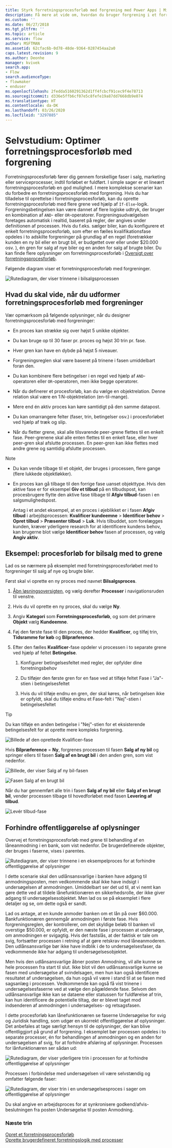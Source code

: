 ```yaml
---
title: Styrk forretningsprocesforløb med forgrening med Power Apps | Microsoft Docs
description: Få mere at vide om, hvordan du bruger forgrening i et forretningsprocesforløb
ms.custom: ''
ms.date: 06/27/2018
ms.tgt_pltfrm: ''
ms.topic: article
ms.service: flow
author: MSFTMAN
ms.assetid: 62cfac6b-0d78-48de-9364-0287454aa2a0
caps.latest.revision: 9
ms.author: Deonhe
manager: kvivek
search.app:
- Flow
search.audienceType:
- flowmaker
- enduser
ms.openlocfilehash: 2fedda5160291362d1ff4fcbcf91cec9f4e78713
ms.sourcegitcommit: d336e5ffb6cf07e5c8fefe19a87dd7668db9e074
ms.translationtype: HT
ms.contentlocale: da-DK
ms.lasthandoff: 03/26/2020
ms.locfileid: "3297885"
---
```

# <a name="tutorial-enhance-business-process-flows-with-branching"></a>Selvstudium: Optimer forretningsprocesforløb med forgrening


Forretningsprocesforløb fører dig gennem forskellige faser i salg, marketing eller serviceprocesser, indtil forløbet er fuldført. I simple sager er et lineært forretningsprocesforløb en god mulighed. I mere komplekse scenarier kan du forbedre en forretningsprocesforløb med forgrening. Hvis du har tilladelse til oprettelse i forretningsprocesforløb, kan du oprette forretningsprocesforløb med flere grene ved hjælp af `If-Else`-logik. Forgreningsbetingelsen kan være dannet af flere logiske udtryk, der bruger en kombination af `AND`- eller `OR`-operatorer. Forgreningsudvælgelsen foretages automatisk i realtid, baseret på regler, der angives under definitionen af processen. Hvis du f.eks. sælger biler, kan du konfigurere et enkelt forretningsprocesforløb, som efter en fælles kvalifikationsfase opdeles i to adskilte forgreninger på grundlag af en regel (foretrækker kunden en ny bil eller en brugt bil, er budgettet over eller under $20.000 osv. ), én gren for salg af nye biler og en anden for salg af brugte biler. Du kan finde flere oplysninger om forretningsprocesforløb i [Oversigt over forretningsprocesforløb](business-process-flows-overview.md).  
  
 Følgende diagram viser et forretningsprocesforløb med forgreninger.  
  
 ![Rutediagram, der viser trinnene i bilsalgsprocessen](media/example-car-sales-flow-chart.png "Rutediagram, der viser trinnene i bilsalgsprocessen")  
  
<a name="Points"></a>   
## <a name="what-you-need-to-know-when-designing-business-process-flows-with-branches"></a>Hvad du skal vide, når du udformer forretningsprocesforløb med forgreninger  
 Vær opmærksom på følgende oplysninger, når du designer forretningsprocesforløb med forgreninger:  
  
-   En proces kan strække sig over højst 5 unikke objekter.  
  
-   Du kan bruge op til 30 faser pr. proces og højst 30 trin pr. fase.  
  
-   Hver gren kan have en dybde på højst 5 niveauer.  
  
-   Forgreningsreglen skal være baseret på trinene i fasen umiddelbart foran den.  
  
-   Du kan kombinere flere betingelser i en regel ved hjælp af `AND`-operatoren eller `OR`-operatoren, men ikke begge operatorer.  
  
-   Når du definerer et procesforløb, kan du vælge en objektrelation. Denne relation skal være en 1:N-objektrelation (en-til-mange).  
  
-   Mere end én aktiv proces kan køre samtidigt på den samme datapost.  
  
-   Du kan omarrangere felter (faser, trin, betingelser osv.) i procesforløbet ved hjælp af træk og slip.  
  
-   Når du fletter grene, skal alle tilsvarende peer-grene flettes til en enkelt fase. Peer-grenene skal alle enten flettes til en enkelt fase, eller hver peer-gren skal afslutte processen. En peer-gren kan ikke flettes med andre grene og samtidig afslutte processen.  
  
> [!NOTE]
> - Du kan vende tilbage til et objekt, der bruges i processen, flere gange (flere lukkede objektløkker).  
> - En proces kan gå tilbage til den forrige fase uanset objekttype. Hvis den aktive fase er for eksempel **Giv et tilbud** på en tilbudspost, kan procesbrugere flytte den aktive fase tilbage til **Afgiv tilbud**-fasen i en salgsmulighedspost.  
>   
>   Antag i et andet eksempel, at en proces i øjeblikket er i fasen **Afgiv tilbud** i arbejdsprocessen: **Kvalificer kundeemne** > **Identificer behov** > **Opret tilbud** > **Præsenter tilbud** > **Luk**. Hvis tilbuddet, som forelægges kunden, kræver yderligere research for at identificere kundens behov, kan brugerne blot vælge **Identificer behov** fasen af processen, og vælg **Angiv aktiv**.  
  
<a name="CarSelling365"></a>   
## <a name="example-car-selling-process-flow-with-two-branches"></a>Eksempel: procesforløb for bilsalg med to grene
 
Lad os se nærmere på eksemplet med forretningsprocesforløbet med to forgreninger til salg af nye og brugte biler.  
  
 Først skal vi oprette en ny proces med navnet **Bilsalgsproces**.  
  
1.  [Åbn løsningsoversigten](/powerapps/maker/model-driven-apps/advanced-navigation#solution-explorer), og vælg derefter **Processer** i navigationsruden til venstre.  
  
2.  Hvis du vil oprette en ny proces, skal du vælge **Ny**.  
  
3.  Angiv **Kategori** som **Forretningsprocesforløb**, og som det primære **Objekt** vælg **Kundeemne**.  
  
4.  Føj den første fase til den proces, der hedder **Kvalificer**, og tilføj trin, **Tidsramme for køb** og **Bilpræference**.  
  
5.  Efter den fælles **Kvalificer**-fase opdeler vi processen i to separate grene ved hjælp af feltet **Betingelse**.  
  
    1.  Konfigurer betingelsesfeltet med regler, der opfylder dine forretningsbehov  
  
    2.  Du tilføjer den første gren for en fase ved at tilføje feltet Fase i "Ja"-stien i betingelsesfeltet  
  
    3.  Hvis du vil tilføje endnu en gren, der skal køres, når betingelsen ikke er opfyldt, skal du tilføje endnu et Fase-felt i "Nej"-stien i betingelsesfeltet  
  
> [!TIP]
>  Du kan tilføje en anden betingelse i "Nej"-stien for et eksisterende betingelsesfelt for at oprette mere kompleks forgrening.  
  
 ![Billede af den oprettede Kvalificer-fase](media/example-car-sales-qualify-stage.JPG "Billede, der viser den oprettede kvalificeringsfase")  
  
 Hvis **Bilpræference** = **Ny**, forgrenes processen til fasen **Salg af ny bil** og springer ellers til fasen **Salg af en brugt bil** i den anden gren, som vist nedenfor.  
  
 ![Billede, der viser Salg af ny bil-fasen](media/example-car-sales-new-stage-1.JPG "Billede, der viser Salg af ny bil-fasen")  
  
 ![Fasen Salg af en brugt bil](media/example-car-sales-pre-owned-stage.JPG "Fasen Salg af en brugt bil")  
  
 Når du har gennemført alle trin i fasen **Salg af ny bil** eller **Salg af en brugt bil**, vender processen tilbage til hovedforløbet med fasen **Levering af tilbud**.  
  
 ![Levér tilbud-fase](media/example-car-sales-deliver-quote-stage.JPG "Levér tilbud-fase")  
  
<a name="PreventInformation"></a>   
## <a name="prevent-information-disclosure"></a>Forhindre offentliggørelse af oplysninger  
 Overvej et forretningsprocesforløb med grene til behandling af en låneanmodning i en bank, som vist nedenfor. De brugerdefinerede objekter, der bruges i faserne, vises i parentes.  
  
 ![Rutediagram, der viser trinnene i en eksempelproces for at forhindre offentliggørelse af oplysninger](media/example-car-sales-flow-chart-process-prevent-information-disclosure.png "Rutediagram, der viser trinnene i en eksempelproces for at forhindre offentliggørelse af oplysninger")  
  
 I dette scenarie skal den udlånsansvarlige i banken have adgang til anmodningsposten, men vedkommende skal ikke have indsigt i undersøgelsen af anmodningen. Umiddelbart ser det ud til, at vi nemt kan gøre dette ved at tildele lånefunktionæren en sikkerhedsrolle, der ikke giver adgang til undersøgelsesobjektet. Men lad os se på eksemplet i flere detaljer og se, om dette også er sandt.  
  
 Lad os antage, at en kunde anmoder banken om et lån på over $60.000. Bankfunktionæren gennemgår anmodningen i første fase. Hvis forgreningsreglen, der kontrollerer, om det skyldige beløb til banken vil overstige $50.000, er opfyldt, er den næste fase i processen at undersøge, om anmodningen er svigagtig. Hvis det fastslås, at der faktisk er tale om svig, fortsætter processen i retning af at gøre retskrav mod låneanmoderen. Den udlånsansvarlige bør ikke have indblik i de to undersøgelsesfaser, da vedkommende ikke har adgang til undersøgelsesobjektet.  
  
 Men hvis den udlånsansvarlige åbner posten Anmodning, vil alle kunne se hele processen fra start til slut. Ikke blot vil den udlånsansvarlige kunne se fasen med undersøgelse af svindelsagen, men hun kan også identificere resultatet af undersøgelsen, da hun også vil være i stand til at se fasen med sagsanlæg i processen. Vedkommende kan også få vist trinene i undersøgelsesfaserne ved at vælge den pågældende fase. Selvom den udlånsansvarlige ikke kan se dataene eller statussen for fuldførelse af trin, kan hun identificere de potentielle tiltag, der er blevet taget mod indsenderen af anmodningen i undersøgelses- og retsagsfasen.  
  
 I dette procesforløb kan lånefunktionæren se faserne Undersøgelse for svig og Juridisk handling, som udgør en ukorrekt offentliggørelse af oplysninger. Det anbefales at tage særligt hensyn til de oplysninger, der kan blive offentliggjort på grund af forgrening. I eksemplet bør processen opdeles i to separate processer, én for behandlingen af anmodningen og en anden for undersøgelsen af svig, for at forhindre afsløring af oplysninger. Processen for lånfunktionæren ser sådan ud:  
  
 ![Rutediagram, der viser yderligere trin i processen for at forhindre offentliggørelse af oplysninger](media/example-car-sales-flow-chart-additional-steps-prevent-information-disclosure.png "Rutediagram, der viser yderligere trin i processen for at forhindre offentliggørelse af oplysninger")  
  
 Processen i forbindelse med undersøgelsen vil være selvstændig og omfatter følgende faser:  
  
 ![Rutediagram, der viser trin i en undersøgelsesproces i sager om offentliggørelse af oplysninger](media/example-car-sales-flow-chart-investigation-information-disclosure-case.png "Rutediagram, der viser trin i en undersøgelsesproces i sager om offentliggørelse af oplysninger")  
  
 Du skal angive en arbejdsproces for at synkronisere godkend/afvis-beslutningen fra posten Undersøgelse til posten Anmodning.  
  
### <a name="next-steps"></a>Næste trin  
 [Opret et forretningsprocesforløb](create-business-process-flow.md)   
 [Oprette brugerdefineret forretningslogik med processer](guide-staff-through-common-tasks-processes.md)   
 
